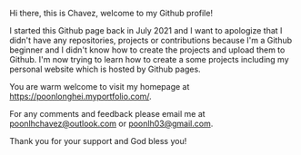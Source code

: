 Hi there, this is Chavez, welcome to my Github profile!

I started this Github page back in July 2021 and I want to apologize that I didn't have any repositories, projects or contributions because I'm a Github beginner and I didn't know how to create the projects and upload them to Github. I'm now trying to learn how to create a some projects including my personal website which is hosted by Github pages.

You are warm welcome to visit my homepage at https://poonlonghei.myportfolio.com/.

For any comments and feedback please email me at poonlhchavez@outlook.com or poonlh03@gmail.com. 

Thank you for your support and God bless you!
